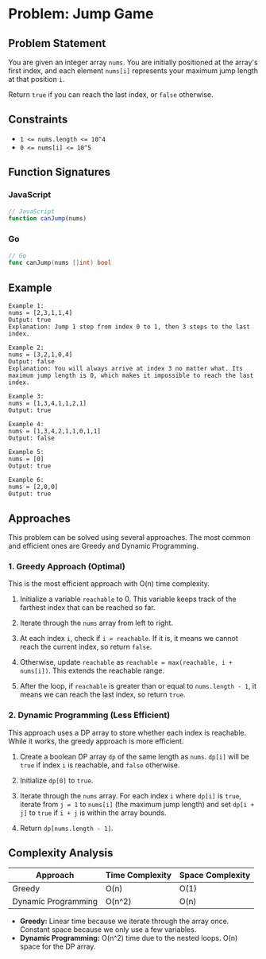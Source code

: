 # Problem: Jump Game

## Problem Statement

You are given an integer array `nums`. You are initially positioned at the array's first index, and each element `nums[i]` represents your maximum jump length at that position `i`.

Return `true` if you can reach the last index, or `false` otherwise.

## Constraints

*   `1 <= nums.length <= 10^4`
*   `0 <= nums[i] <= 10^5`

## Function Signatures

### JavaScript

```javascript
// JavaScript
function canJump(nums)
```

### Go

```go
// Go
func canJump(nums []int) bool
```

## Example

```
Example 1:
nums = [2,3,1,1,4]
Output: true
Explanation: Jump 1 step from index 0 to 1, then 3 steps to the last index.

Example 2:
nums = [3,2,1,0,4]
Output: false
Explanation: You will always arrive at index 3 no matter what. Its maximum jump length is 0, which makes it impossible to reach the last index.

Example 3:
nums = [1,3,4,1,1,2,1]
Output: true

Example 4:
nums = [1,3,4,2,1,1,0,1,1]
Output: false

Example 5:
nums = [0]
Output: true

Example 6:
nums = [2,0,0]
Output: true

```

## Approaches

This problem can be solved using several approaches. The most common and efficient ones are Greedy and Dynamic Programming.

### 1. Greedy Approach (Optimal)

This is the most efficient approach with O(n) time complexity.

1.  Initialize a variable `reachable` to 0. This variable keeps track of the farthest index that can be reached so far.

2.  Iterate through the `nums` array from left to right.

3.  At each index `i`, check if `i > reachable`. If it is, it means we cannot reach the current index, so return `false`.

4.  Otherwise, update `reachable` as `reachable = max(reachable, i + nums[i])`. This extends the reachable range.

5.  After the loop, if `reachable` is greater than or equal to `nums.length - 1`, it means we can reach the last index, so return `true`.

### 2. Dynamic Programming (Less Efficient)

This approach uses a DP array to store whether each index is reachable. While it works, the greedy approach is more efficient.

1.  Create a boolean DP array `dp` of the same length as `nums`. `dp[i]` will be `true` if index `i` is reachable, and `false` otherwise.

2.  Initialize `dp[0]` to `true`.

3.  Iterate through the `nums` array. For each index `i` where `dp[i]` is `true`, iterate from `j = 1` to `nums[i]` (the maximum jump length) and set `dp[i + j]` to `true` if `i + j` is within the array bounds.

4.  Return `dp[nums.length - 1]`.

## Complexity Analysis

| Approach        | Time Complexity | Space Complexity |
|-----------------|-----------------|-----------------|
| Greedy          | O(n)            | O(1)            |
| Dynamic Programming | O(n^2)          | O(n)            |

*   **Greedy:** Linear time because we iterate through the array once. Constant space because we only use a few variables.
*   **Dynamic Programming:** O(n^2) time due to the nested loops. O(n) space for the DP array.

